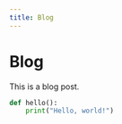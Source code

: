 ```yaml
---
title: Blog
---
```


# Blog

This is a blog post.

```python
def hello():
    print("Hello, world!")
```
